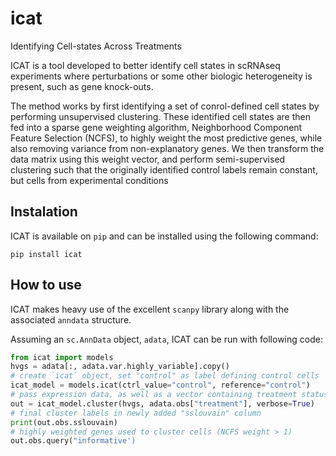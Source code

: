 # icat
Identifying Cell-states Across Treatments

ICAT is a tool developed to better identify cell states in scRNAseq experiments where perturbations or some other biologic heterogeneity is present, such as gene knock-outs.

The method works by first identifying a set of conrol-defined cell states by performing unsupervised clustering. These identified cell states are then fed into a sparse gene weighting algorithm, Neighborhood Component Feature Selection (NCFS), to highly weight the most predictive genes, while also removing variance from non-explanatory genes. We then transform the data matrix using this weight vector, and perform semi-supervised clustering such that the originally identified control labels remain constant, but cells from experimental conditions

## Instalation

ICAT is available on `pip` and can be installed using the following command:

`pip install icat`

## How to use

ICAT makes heavy use of the excellent `scanpy` library along with the associated `anndata` structure.

Assuming an `sc.AnnData` object, `adata`, ICAT can be run with following code:


```python
from icat import models
hvgs = adata[:, adata.var.highly_variable].copy()
# create `icat` object, set "control" as label defining control cells
icat_model = models.icat(ctrl_value="control", reference="control")
# pass expression data, as well as a vector containing treatment status for each cell in your dataset
out = icat_model.cluster(hvgs, adata.obs["treatment"], verbose=True)
# final cluster labels in newly added "sslouvain" column
print(out.obs.sslouvain)
# highly weighted genes used to cluster cells (NCFS weight > 1)
out.obs.query("informative')

```


